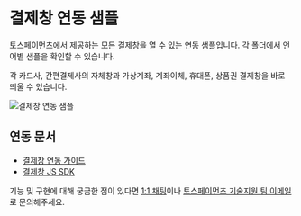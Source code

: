 # 결제창 연동 샘플

토스페이먼츠에서 제공하는 모든 결제창을 열 수 있는 연동 샘플입니다. 각 폴더에서 언어별 샘플을 확인할 수 있습니다.

각 카드사, 간편결제사의 자체창과 가상계좌, 계좌이체, 휴대폰, 상품권 결제창을 바로 띄울 수 있습니다.

![결제창 연동 샘플](https://i.ibb.co/ng621ng/payment-window-all.png)

## 연동 문서

- [결제창 연동 가이드](https://docs.tosspayments.com/guides/payment/integration)
- [결제창 JS SDK](https://docs.tosspayments.com/reference/js-sdk)

기능 및 구현에 대해 궁금한 점이 있다면 [1:1 채팅](https://discord.com/invite/VdkfJnknD9)이나 [토스페이먼츠 기술지원 팀 이메일](techsupport@tosspayments.com)로 문의해주세요.
